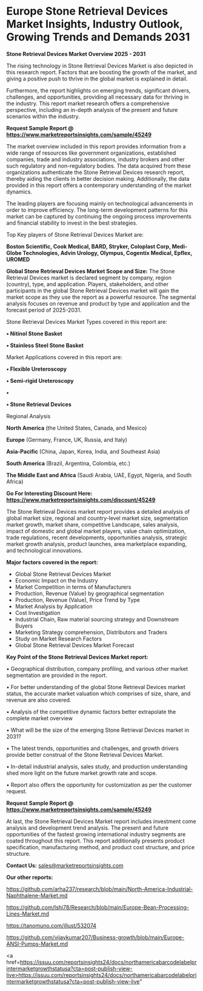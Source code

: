 # Europe Stone Retrieval Devices Market Insights, Industry Outlook, Growing Trends and Demands 2031

<Strong> Stone Retrieval Devices Market Overview 2025 - 2031</strong>

The rising technology in Stone Retrieval Devices Market is also depicted in this research report. Factors that are boosting the growth of the market, and giving a positive push to thrive in the global market is explained in detail.

Furthermore, the report highlights on emerging trends, significant drivers, challenges, and opportunities, providing all necessary data for thriving in the industry. This report market research offers a comprehensive perspective, including an in-depth analysis of the present and future scenarios within the industry.

<strong>Request Sample Report @ <a href=https://www.marketreportsinsights.com/sample/45249>https://www.marketreportsinsights.com/sample/45249</a></strong>

The market overview included in this report provides information from a wide range of resources like government organizations, established companies, trade and industry associations, industry brokers and other such regulatory and non-regulatory bodies. The data acquired from these organizations authenticate the Stone Retrieval Devices research report, thereby aiding the clients in better decision making. Additionally, the data provided in this report offers a contemporary understanding of the market dynamics.

The leading players are focusing mainly on technological advancements in order to improve efficiency. The long-term development patterns for this market can be captured by continuing the ongoing process improvements and financial stability to invest in the best strategies.

Top Key players of Stone Retrieval Devices Market are:

<strong>Boston Scientific, Cook Medical, BARD, Stryker, Coloplast Corp, Medi-Globe Technologies, Advin Urology, Olympus, Cogentix Medical, Epflex, UROMED</strong>

<strong><b>Global Stone Retrieval Devices Market Scope and Size:</b></strong>
The Stone Retrieval Devices market is declared segment by company, region (country), type, and application. Players, stakeholders, and other participants in the global Stone Retrieval Devices market will gain the market scope as they use the report as a powerful resource. The segmental analysis focuses on revenue and product by type and application and the forecast period of 2025-2031.

Stone Retrieval Devices Market Types covered in this report are:

<strong>•  Nitinol Stone Basket

•  Stainless Steel Stone Basket</strong>

Market Applications covered in this report are:

<strong>•  Flexible Ureteroscopy

•  Semi-rigid Ureteroscopy

•  

•  Stone Retrieval Devices</strong> 

Regional Analysis

<strong>North America</strong> (the United States, Canada, and Mexico)

<strong>Europe</strong> (Germany, France, UK, Russia, and Italy)

<strong>Asia-Pacific</strong> (China, Japan, Korea, India, and Southeast Asia)

<strong>South America</strong> (Brazil, Argentina, Colombia, etc.)

<strong>The Middle East and Africa</strong> (Saudi Arabia, UAE, Egypt, Nigeria, and South Africa)

<strong>Go For Interesting Discount Here: <a href=https://www.marketreportsinsights.com/discount/45249>https://www.marketreportsinsights.com/discount/45249</a></strong>

The Stone Retrieval Devices market report provides a detailed analysis of global market size, regional and country-level market size, segmentation market growth, market share, competitive Landscape, sales analysis, impact of domestic and global market players, value chain optimization, trade regulations, recent developments, opportunities analysis, strategic market growth analysis, product launches, area marketplace expanding, and technological innovations.

<strong><b>Major factors covered in the report:</b></strong>
<ul>
  <li>Global Stone Retrieval Devices Market </li>
  <li>Economic Impact on the Industry</li>
  <li>Market Competition in terms of Manufacturers</li>
  <li>Production, Revenue (Value) by geographical segmentation</li>
  <li>Production, Revenue (Value), Price Trend by Type</li>
  <li>Market Analysis by Application</li>
  <li>Cost Investigation</li>
  <li>Industrial Chain, Raw material sourcing strategy and Downstream Buyers</li>
  <li>Marketing Strategy comprehension, Distributors and Traders</li>
  <li>Study on Market Research Factors</li>
  <li>Global Stone Retrieval Devices Market Forecast</li>
</ul>

<strong><b>Key Point of the Stone Retrieval Devices Market report:</b></strong>

• Geographical distribution, company profiling, and various other market segmentation are provided in the report.

• For better understanding of the global Stone Retrieval Devices market status, the accurate market valuation which comprises of size, share, and revenue are also covered.

• Analysis of the competitive dynamic factors better extrapolate the complete market overview

• What will be the size of the emerging Stone Retrieval Devices market in 2031?

• The latest trends, opportunities and challenges, and growth drivers provide better construal of the Stone Retrieval Devices Market.

• In-detail industrial analysis, sales study, and production understanding shed more light on the future market growth rate and scope.

• Report also offers the opportunity for customization as per the customer request.

<strong>Request Sample Report @ <a href=https://www.marketreportsinsights.com/sample/45249>https://www.marketreportsinsights.com/sample/45249</a></strong>

At last, the Stone Retrieval Devices Market report includes investment come analysis and development trend analysis. The present and future opportunities of the fastest growing international industry segments are coated throughout this report. This report additionally presents product specification, manufacturing method, and product cost structure, and price structure.

<strong>Contact Us:</strong>
sales@marketreportsinsights.com

<strong>Our other reports:</strong>

<a href=https://github.com/arha237/research/blob/main/North-America-Industrial-Naphthalene-Market.md>https://github.com/arha237/research/blob/main/North-America-Industrial-Naphthalene-Market.md</a>

<a href=https://github.com/Ishi78/Research/blob/main/Europe-Bean-Processing-Lines-Market.md>https://github.com/Ishi78/Research/blob/main/Europe-Bean-Processing-Lines-Market.md</a>

<a href=https://tanomuno.com/illust/532074>https://tanomuno.com/illust/532074</a>

<a href=https://github.com/vijaykumar207/Business-growth/blob/main/Europe-ANSI-Pumps-Market.md>https://github.com/vijaykumar207/Business-growth/blob/main/Europe-ANSI-Pumps-Market.md</a>

<a href=https://issuu.com/reportsinsights24/docs/northamericabarcodelabelprintermarketgrowthstatusa?cta=post-publish-view-live>https://issuu.com/reportsinsights24/docs/northamericabarcodelabelprintermarketgrowthstatusa?cta=post-publish-view-live</a>"
